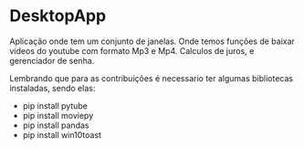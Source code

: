 # DesktopApp

Aplicação onde tem um conjunto de janelas.
Onde temos funções de baixar videos do youtube com formato Mp3 e Mp4.
Calculos de juros, e gerenciador de senha.

Lembrando que para as contribuições é necessario ter algumas bibliotecas instaladas,
sendo elas:

- pip install pytube
- pip install moviepy
- pip install pandas
- pip install win10toast
